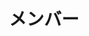---
title: メンバー
links:

  - title: Shinonome
    description: 2022年度代表。情報科学科。Splatoonが大好きで趣味。理論と実装の両方を頑張る。
    image: https://avatars.githubusercontent.com/u/66119716
    social:
      - icon: brand-github
        link: https://github.com/Shinonome517
      - icon: brand-twitter
        link: https://twitter.com/Shinonome517
      - icon: brand-twitter
        link: https://twitter.com/Shinonome517Stu
      - icon: brand-atcoder
        link: https://atcoder.jp/users/Shinonome517

  - title: unagi_dog
    description: 物理学科。寝るのが好き。swayとかi3とかのカスタマイズが好きです。vim小学校2020年入学。
    image: https://avatars.githubusercontent.com/u/31199032
    social:
      - icon: brand-github
        link: https://github.com/phnyo
      - icon: brand-twitter
        link: https://twitter.com/NAUS3E
      - link: https://xn--2sx204a.dev/

  - title: 天狗
    description: 情報科学科。プログラミング言語自体に興味がある者。普段はC++とかRustでWin32API(特にDirectX)を叩く。
    image: https://avatars.githubusercontent.com/u/65766435
    social:
      - icon: brand-github
        link: https://github.com/Tengu712
      - icon: brand-twitter
        link: https://twitter.com/Tengu_s_Note
  
  - title: むぎちゃ
    description: 情報科学科。CTFとCPUとかやってます。だいたい低レイヤーに住んでます。
    image: https://avatars.githubusercontent.com/u/70440541
    social:
      - icon: brand-github
        link: https://github.com/mugicha9
      - icon: brand-twitter
        link: https://twitter.com/mugichaffee

  - title: shun74
    description: 情報科学科。1bitニューラルネットの研究やってます。ロボット系も好きです(Bittleで検索)。将来的にニューラルネットをFPGAに落とし込んで爆速化したい。
    image: https://avatars.githubusercontent.com/u/53217247
    social:
      - icon: brand-github
        link: https://github.com/shun74
      - icon: brand-twitter
        link: https://twitter.com/vietn4m74
      - icon: brand-qiita
        link: https://qiita.com/syunnsyunn74

menu:
    main:
        weight: -60
        params:
            icon: users
slug: member
---